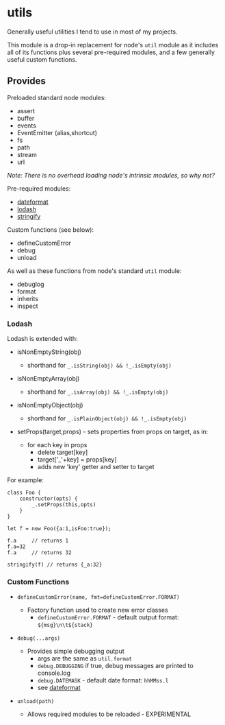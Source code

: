 # utils

Generally useful utilities I tend to use in most of my projects.

This module is a drop-in replacement for node's `util` module as it includes all of its functions plus several pre-required modules, and a few generally useful custom functions.

## Provides

Preloaded standard node modules:

- assert
- buffer
- events
- EventEmitter (alias,shortcut)
- fs
- path
- stream
- url

*Note: There is no overhead loading node's intrinsic modules, so why not?*

Pre-required modules:

- [dateformat](https://www.npmjs.com/package/dateformat)
- [lodash](https://www.npmjs.com/package/lodash)
- [stringify](https://www.npmjs.com/package/json-stringify-safe)

Custom functions (see below):

- defineCustomError
- debug
- unload

As well as these functions from node's standard `util` module:

- debuglog
- format
- inherits
- inspect

### Lodash

Lodash is extended with: 

- isNonEmptyString(obj)
    - shorthand for `_.isString(obj) && !_.isEmpty(obj)`

- isNonEmptyArray(obj)  
    - shorthand for `_.isArray(obj) && !_.isEmpty(obj)`

- isNonEmptyObject(obj)
    - shorthand for `_.isPlainObject(obj) && !_.isEmpty(obj)`

- setProps(target,props) - sets properties from props on target, as in:
    - for each key in props
        + delete target[key]
        + target['_'+key] = props[key]
        + adds new 'key' getter and setter to target

For example:

```
class Foo {
    constructor(opts) {
        _.setProps(this,opts)
    }
}

let f = new Foo({a:1,isFoo:true});

f.a     // returns 1
f.a=32
f.a     // returns 32

stringify(f) // returns {_a:32}
```

### Custom Functions

- `defineCustomError(name, fmt=defineCustomError.FORMAT)`
    - Factory function used to create new error classes
        + `defineCustomError.FORMAT` - default output format: `${msg}\n\t${stack}`

- `debug(...args)`
    - Provides simple debugging output
        + args are the same as `util.format`
        + `debug.DEBUGGING` if true, debug messages are printed to console.log
        + `debug.DATEMASK` - default date format: `hhMMss.l`
        + see [dateformat](https://www.npmjs.com/package/dateformat)

- `unload(path)`
    - Allows required modules to be reloaded - EXPERIMENTAL

